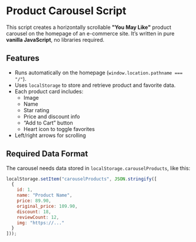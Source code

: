 # Product Carousel Script

This script creates a horizontally scrollable **"You May Like"** product carousel on the homepage of an e-commerce site. It’s written in pure **vanilla JavaScript**, no libraries required.

## Features
- Runs automatically on the homepage (`window.location.pathname === "/"`).
- Uses `localStorage` to store and retrieve product and favorite data.
- Each product card includes:
  - Image
  - Name
  - Star rating
  - Price and discount info
  - “Add to Cart” button
  - Heart icon to toggle favorites
- Left/right arrows for scrolling

##  Required Data Format

The carousel needs data stored in `localStorage.carouselProducts`, like this:

```js
localStorage.setItem("carouselProducts", JSON.stringify([
  {
    id: 1,
    name: "Product Name",
    price: 89.90,
    original_price: 109.90,
    discount: 18,
    reviewCount: 12,
    img: "https://..."
  }
]));
